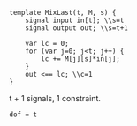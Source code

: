 ```
template MixLast(t, M, s) {
    signal input in[t]; \\s=t
    signal output out; \\s=t+1

    var lc = 0;
    for (var j=0; j<t; j++) {
        lc += M[j][s]*in[j];
    }
    out <== lc; \\c=1
}
```
t + 1 signals, 1 constraint.

`dof = t`